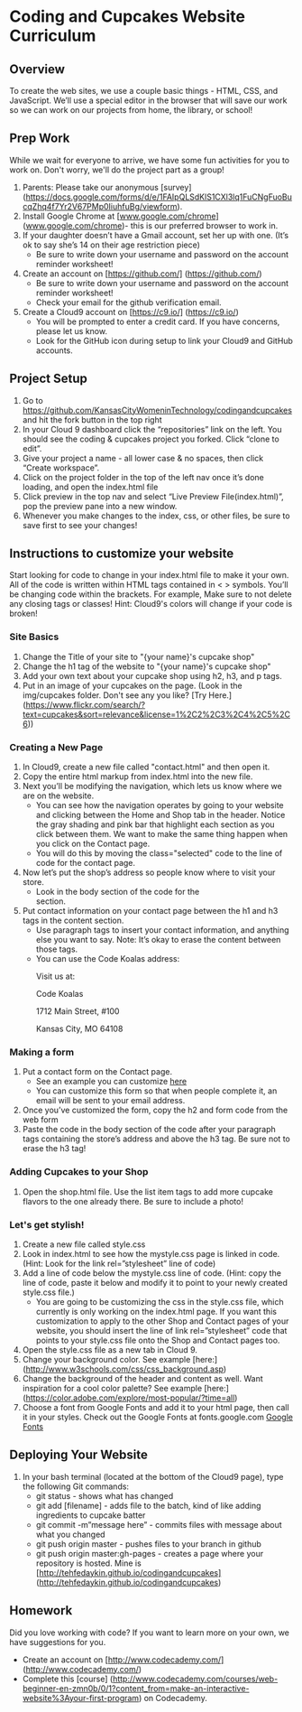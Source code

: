 # Coding and Cupcakes Website Curriculum

## Overview
To create the web sites, we use a couple basic things - HTML, CSS, and JavaScript. We’ll use a special editor in the browser that will save our work so we can work on our projects from home, the library, or school!

## Prep Work

While we wait for everyone to arrive, we have some fun activities for you to work on. Don't worry, we'll do the project part as a group!

1.  Parents: Please take our anonymous [survey] (https://docs.google.com/forms/d/e/1FAIpQLSdKlS1CXl3lq1FuCNgFuoBucqZhq4f7Yr2V67PMp0IiuhfuBg/viewform). 
2.  Install Google Chrome at [www.google.com/chrome] (www.google.com/chrome)- this is our preferred browser to work in.
3.  If your daughter doesn’t have a Gmail account, set her up with one. (It’s ok to say she’s 14 on their age restriction piece)
    * Be sure to write down your username and password on the account reminder worksheet!
4.  Create an account on [https://github.com/] (https://github.com/) 
    * Be sure to write down your username and password on the account reminder worksheet!
    * Check your email for the github verification email.
5.  Create a Cloud9 account on [https://c9.io/] (https://c9.io/) 
    * You will be prompted to enter a credit card. If you have concerns, please let us know. 
    * Look for the GitHub icon during setup to link your Cloud9 and GitHub accounts.

## Project Setup

1. Go to https://github.com/KansasCityWomeninTechnology/codingandcupcakes and hit the fork button in the top right 
2. In your Cloud 9 dashboard click the “repositories” link on the left. You should see the coding & cupcakes project you forked. Click “clone to edit”. 
3. Give your project a name - all lower case & no spaces, then click “Create workspace”. 
4. Click on the project folder in the top of the left nav once it’s done loading, and open the index.html file
5. Click preview in the top nav and select “Live Preview File(index.html)”, pop the preview pane into a new window.
6. Whenever you make changes to the index, css, or other files, be sure to save first to see your changes!

## Instructions to customize your website
Start looking for code to change in your index.html file to make it your own. All of the code is written within HTML tags contained in < > symbols. You’ll be changing code within the brackets. For example, <title>You’ll change code here.</title> Make sure to not delete any closing tags or classes! Hint: Cloud9's colors will change if your code is broken!

### Site Basics

1. Change the Title of your site to "{your name}'s cupcake shop"
2. Change the h1 tag of the website to "{your name}'s cupcake shop"
3. Add your own text about your cupcake shop using h2, h3, and p tags.
4. Put in an image of your cupcakes on the page. (Look in the img/cupcakes folder. Don't see any you like? [Try Here.] (https://www.flickr.com/search/?text=cupcakes&sort=relevance&license=1%2C2%2C3%2C4%2C5%2C6))

### Creating a New Page

1.  In Cloud9, create a new file called "contact.html" and then open it. 
2.  Copy the entire html markup from index.html into the new file.
3.  Next you’ll be modifying the navigation, which lets us know where we are on the website. 
    * You can see how the navigation operates by going to your website and clicking between the Home and Shop tab in the header. Notice the gray shading and pink bar that highlight each section as you click between them. We want to make the same thing happen when you click on the Contact page. 
    * You will do this by moving the class="selected" code to the line of code for the contact page.
4.  Now let’s put the shop’s address so people know where to visit your store. 
    * Look in the body section of the code for the <div class=”content”> section. 
5.  Put contact information on your contact page between the h1 and h3 tags in the content section. 
    * Use paragraph tags to insert your contact information, and anything else you want to say. Note: It’s okay to erase the content between those tags.
    * You can use the Code Koalas address:
        <p>Visit us at:</p>
        <p>Code Koalas</p>
        <p>1712 Main Street, #100</p>
        <p>Kansas City, MO 64108</p>

### Making a form

1.  Put a contact form on the Contact page. 
    * See an example you can customize [here](http://www.w3schools.com/html/tryit.asp?filename=tryhtml_form_mail)
    * You can customize this form so that when people complete it, an email will be sent to your email address. 
2.  Once you’ve customized the form, copy the h2 and form code from the web form 
3.  Paste the code in the body section of the code after your paragraph tags containing the store’s address and above the h3 tag. Be sure not to erase the h3 tag! 

### Adding Cupcakes to your Shop

1. Open the shop.html file. Use the list item tags to add more cupcake flavors to the one already there. Be sure to include a photo!

### Let's get stylish!

1.  Create a new file called style.css
2.  Look in index.html to see how the mystyle.css page is linked in code. (Hint: Look for the link rel=”stylesheet” line of code)
3.  Add a line of code below the mystyle.css line of code. (Hint: copy the line of code, paste it below and modify it to point to your newly created style.css file.)
    * You are going to be customizing the css in the style.css file, which currently is only working on the index.html page. If you want this customization to apply to the other Shop and Contact pages of your website, you should insert the line of link rel=”stylesheet” code that points to your style.css file onto the Shop and Contact pages too. 
4.  Open the style.css file as a new tab in Cloud 9. 
5.  Change your background color. See example [here:] (http://www.w3schools.com/css/css_background.asp)
6.  Change the background of the header and content as well. Want inspiration for a cool color palette? See example [here:] (https://color.adobe.com/explore/most-popular/?time=all)
7.  Choose a font from Google Fonts and add it to your html page, then call it in your styles. Check out the Google Fonts at fonts.google.com
[Google Fonts](https://www.google.com/fonts)

## Deploying Your Website

1.  In your bash terminal (located at the bottom of the Cloud9 page), type the following Git commands: 
    * git status - shows what has changed
    * git add [filename] - adds file to the batch, kind of like adding ingredients to cupcake batter
    * git commit -m”message here” - commits files with message about what you changed
    * git push origin master - pushes files to your branch in github
    * git push origin master:gh-pages - creates a page where your repository is hosted. Mine is [http://tehfedaykin.github.io/codingandcupcakes] (http://tehfedaykin.github.io/codingandcupcakes)

## Homework

Did you love working with code? If you want to learn more on your own, we have suggestions for you. 
* Create an account on [http://www.codecademy.com/] (http://www.codecademy.com/)
* Complete this [course] (http://www.codecademy.com/courses/web-beginner-en-zmn0b/0/1?content_from=make-an-interactive-website%3Ayour-first-program)  on Codecademy.
